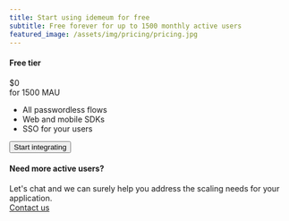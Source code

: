 ```yaml
---
title: Start using idemeum for free
subtitle: Free forever for up to 1500 monthly active users
featured_image: /assets/img/pricing/pricing.jpg
---
```


<section class="pricing-3 mt-5" style="background-image: url('{{ '/assets/img/ill/1.svg' | relative_url }}')" id="pricing-4">
    <div class="container">
      <div class="row">
        <div class="col-md-5 pr-md-0">
          <div class="card card-pricing text-center bg-default">
            <div class="card-header bg-transparent">
              <h4 class="text-uppercase ls-1 text-primary py-3 mb-0">Free tier</h4>
            </div>
            <div class="card-body px-lg-6">
              <div class="display-2 text-white">$0</div>
              <span class=" text-muted">for 1500 MAU</span>
              <ul class="list-unstyled my-4">
                <li>
                  <div class="d-flex align-items-center">
                    <div>
                      <div class="icon icon-xs icon-shape icon-shape-primary shadow rounded-circle">
                        <i class="ni ni-folder-17 text-white"></i>
                      </div>
                    </div>
                    <div>
                      <span class="pl-2 text-sm">All passwordless flows</span>
                    </div>
                  </div>
                </li>
                <li>
                  <div class="d-flex align-items-center">
                    <div>
                      <div class="icon icon-xs icon-shape icon-shape-primary shadow rounded-circle">
                        <i class="ni ni-camera-compact text-white"></i>
                      </div>
                    </div>
                    <div>
                      <span class="pl-2 text-sm">Web and mobile SDKs</span>
                    </div>
                  </div>
                </li>
                <li>
                  <div class="d-flex align-items-center">
                    <div>
                      <div class="icon icon-xs icon-shape icon-shape-primary shadow rounded-circle">
                        <i class="ni ni-chart-pie-35 text-white"></i>
                      </div>
                    </div>
                    <div>
                      <span class="pl-2 text-sm">SSO for your users</span>
                    </div>
                  </div>
                </li>
              </ul>
              <a href="https://developer.idemeum.com" target="_blank"><button type="button" class="btn btn-primary mb-3">Start integrating</button></a>
            </div>
          </div>
        </div>
        <div class="col-md-7 pl-md-0">
          <div class="card card-pricing border-0 text-center my-5">
            <div class="card-header bg-transparent">
              <h4 class="text-uppercase ls-1 text-primary py-3 mb-0">Need more active users?</h4>
            </div>
            <div class="card-body px-lg-6">
              <div class="card-description">Let's chat and we can surely help you address the scaling needs for your application.</div>
            </div>
            <div class="card-footer">
              <a href="/contact" class="text-primary">Contact us</a>
            </div>
          </div>
        </div>
      </div>
    </div>
  </section>